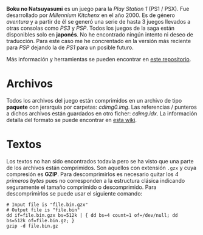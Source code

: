 **Boku no Natsuyasumi** es un juego para la *Play Station 1* (PS1 / PSX). Fue desarrollado por *Millennium Kitchenx* en el año 2000. Es de género *aventura* y a partir de él se generó una serie de hasta 3 juegos llevados a otras consolas como *PS3* y *PSP*. Todos los juegos de la saga están disponibles solo en **japonés**. No he encontrado ningún intento ni deseo de traducción. Para este caso me he concrentado en la versión más reciente para *PSP* dejando la de *PS1* para un posible futuro.

Más información y herramientas se pueden encontrar en [este repositorio](https://github.com/pleonex/Boku-no-Natsuyasumi).

# Archivos
Todos los archivos del juego están comprimidos en un archivo de tipo **paquete** con jerarquía por carpetas: *cdimg0.img*. Las referencias / punteros a dichos archivos están guardados en otro ficher: *cdimg.idx*. La información detalla del formato se puede encontrar en [esta wiki](https://github.com/pleonex/Boku-no-Natsuyasumi/wiki/Pack-file-cdimg).

# Textos
Los textos no han sido encontrados todavía pero se ha visto que una parte de los archivos están comprimidos. Son aquellos con extensión `.gzx` y cuya compresión es **GZIP**. Para descomprimirlos es necesario quitar los *4 primeros bytes* pues no corresponden a la estructura clásica indicando seguramente el tamaño comprimido o descomprimido. Para descomprimirlos se puede usar el siguiente comando:

``` shell
# Input file is "file.bin.gzx"
# Output file is "file.bin"
dd if=file.bin.gzx bs=512k | { dd bs=4 count=1 of=/dev/null; dd bs=512k of=file.bin.gz; }
gzip -d file.bin.gz
```